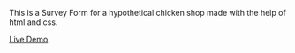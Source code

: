 This is a Survey Form for a hypothetical chicken shop made with the help of html and css.

<a href="ajaysinghpanwar/github.io/Survey-form">Live Demo</a>

